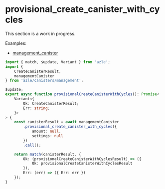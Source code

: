# provisional_create_canister_with_cycles

This section is a work in progress.

Examples:

-   [management_canister](https://github.com/demergent-labs/azle/tree/main/examples/management_canister)

```typescript
import { match, $update, Variant } from 'azle';
import {
    CreateCanisterResult,
    managementCanister
} from 'azle/canisters/management';

$update;
export async function provisionalCreateCanisterWithCycles(): Promise<
    Variant<{
        Ok: CreateCanisterResult;
        Err: string;
    }>
> {
    const canisterResult = await managementCanister
        .provisional_create_canister_with_cycles({
            amount: null,
            settings: null
        })
        .call();

    return match(canisterResult, {
        Ok: (provisionalCreateCanisterWithCyclesResult) => ({
            Ok: provisionalCreateCanisterWithCyclesResult
        }),
        Err: (err) => ({ Err: err })
    });
}
```
